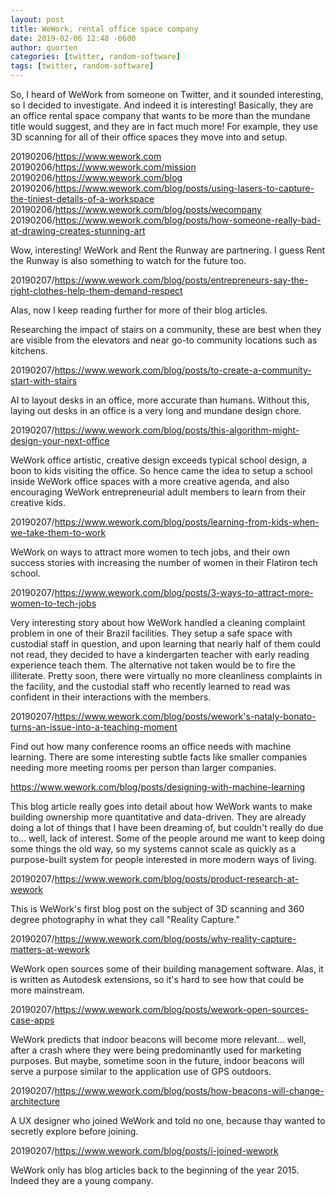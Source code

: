 ```yaml
---
layout: post
title: WeWork, rental office space company
date: 2019-02-06 12:48 -0600
author: quorten
categories: [twitter, random-software]
tags: [twitter, random-software]
---
```


So, I heard of WeWork from someone on Twitter, and it sounded
interesting, so I decided to investigate.  And indeed it is
interesting!  Basically, they are an office rental space company that
wants to be more than the mundane title would suggest, and they are in
fact much more!  For example, they use 3D scanning for all of their
office spaces they move into and setup.

20190206/https://www.wework.com  
20190206/https://www.wework.com/mission  
20190206/https://www.wework.com/blog  
20190206/https://www.wework.com/blog/posts/using-lasers-to-capture-the-tiniest-details-of-a-workspace  
20190206/https://www.wework.com/blog/posts/wecompany  
20190206/https://www.wework.com/blog/posts/how-someone-really-bad-at-drawing-creates-stunning-art

Wow, interesting!  WeWork and Rent the Runway are partnering.  I guess
Rent the Runway is also something to watch for the future too.

20190207/https://www.wework.com/blog/posts/entrepreneurs-say-the-right-clothes-help-them-demand-respect

Alas, now I keep reading further for more of their blog articles.

Researching the impact of stairs on a community, these are best when
they are visible from the elevators and near go-to community locations
such as kitchens.

20190207/https://www.wework.com/blog/posts/to-create-a-community-start-with-stairs

<!-- more -->

AI to layout desks in an office, more accurate than humans.  Without
this, laying out desks in an office is a very long and mundane design
chore.

20190207/https://www.wework.com/blog/posts/this-algorithm-might-design-your-next-office

WeWork office artistic, creative design exceeds typical school design,
a boon to kids visiting the office.  So hence came the idea to setup a
school inside WeWork office spaces with a more creative agenda, and
also encouraging WeWork entrepreneurial adult members to learn from
their creative kids.

20190207/https://www.wework.com/blog/posts/learning-from-kids-when-we-take-them-to-work

WeWork on ways to attract more women to tech jobs, and their own
success stories with increasing the number of women in their Flatiron
tech school.

20190207/https://www.wework.com/blog/posts/3-ways-to-attract-more-women-to-tech-jobs

Very interesting story about how WeWork handled a cleaning complaint
problem in one of their Brazil facilities.  They setup a safe space
with custodial staff in question, and upon learning that nearly half
of them could not read, they decided to have a kindergarten teacher
with early reading experience teach them.  The alternative not taken
would be to fire the illiterate.  Pretty soon, there were virtually no
more cleanliness complaints in the facility, and the custodial staff
who recently learned to read was confident in their interactions with
the members.

20190207/https://www.wework.com/blog/posts/wework's-nataly-bonato-turns-an-issue-into-a-teaching-moment

Find out how many conference rooms an office needs with machine
learning.  There are some interesting subtle facts like smaller
companies needing more meeting rooms per person than larger companies.

https://www.wework.com/blog/posts/designing-with-machine-learning

This blog article really goes into detail about how WeWork wants to
make building ownership more quantitative and data-driven.  They are
already doing a lot of things that I have been dreaming of, but
couldn't really do due to... well, lack of interest.  Some of the
people around me want to keep doing some things the old way, so my
systems cannot scale as quickly as a purpose-built system for people
interested in more modern ways of living.

20190207/https://www.wework.com/blog/posts/product-research-at-wework

This is WeWork's first blog post on the subject of 3D scanning and 360
degree photography in what they call "Reality Capture."

20190207/https://www.wework.com/blog/posts/why-reality-capture-matters-at-wework

WeWork open sources some of their building management software.  Alas,
it is written as Autodesk extensions, so it's hard to see how that
could be more mainstream.

20190207/https://www.wework.com/blog/posts/wework-open-sources-case-apps

WeWork predicts that indoor beacons will become more relevant... well,
after a crash where they were being predominantly used for marketing
purposes.  But maybe, sometime soon in the future, indoor beacons will
serve a purpose similar to the application use of GPS outdoors.

20190207/https://www.wework.com/blog/posts/how-beacons-will-change-architecture

A UX designer who joined WeWork and told no one, because thay wanted
to secretly explore before joining.

20190207/https://www.wework.com/blog/posts/i-joined-wework

WeWork only has blog articles back to the beginning of the year 2015.
Indeed they are a young company.
